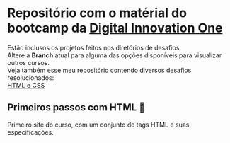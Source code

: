 # Repositório com o matérial do bootcamp da [Digital Innovation One](https://web.dio.me)
Estão inclusos os projetos feitos nos diretórios de desafios. <br>
Altere a **Branch** atual para alguma das opções disponíveis para visualizar outros cursos. <br>
Veja também esse meu repositório contendo diversos desafios resolucionados: <br>
[HTML e CSS](https://github.com/Gabryel-Barboza/HTML-e-CSS)

## Primeiros passos com HTML 👶
Primeiro site do curso, com um conjunto de tags HTML e suas especificações.
